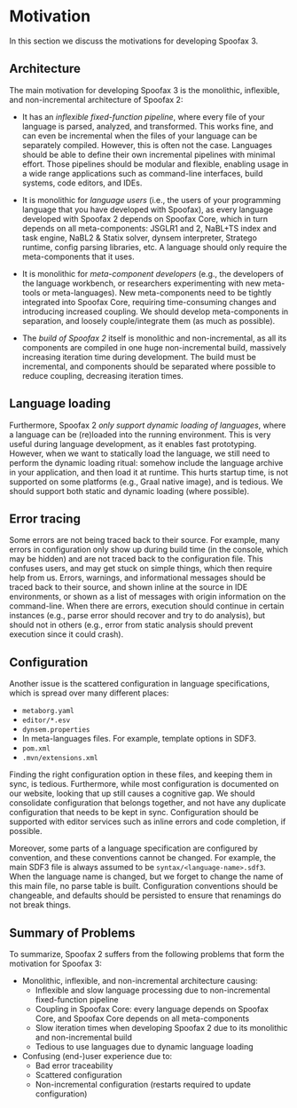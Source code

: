 # Motivation

In this section we discuss the motivations for developing Spoofax 3.

## Architecture

The main motivation for developing Spoofax 3 is the monolithic, inflexible, and non-incremental architecture of Spoofax 2:

* It has an *inflexible fixed-function pipeline*, where every file of your language is parsed, analyzed, and transformed.
  This works fine, and can even be incremental when the files of your language can be separately compiled.
  However, this is often not the case.
  Languages should be able to define their own incremental pipelines with minimal effort.
  Those pipelines should be modular and flexible, enabling usage in a wide range applications such as command-line interfaces, build systems, code editors, and IDEs.

* It is monolithic for *language users* (i.e., the users of your programming language that you have developed with Spoofax), as every language developed with Spoofax 2 depends on Spoofax Core, which in turn depends on all meta-components: JSGLR1 and 2, NaBL+TS index and task engine, NaBL2 & Statix solver, dynsem interpreter, Stratego runtime, config parsing libraries, etc.
  A language should only require the meta-components that it uses.

* It is monolithic for *meta-component developers* (e.g., the developers of the language workbench, or researchers experimenting with new meta-tools or meta-languages).
  New meta-components need to be tightly integrated into Spoofax Core, requiring time-consuming changes and introducing increased coupling.
  We should develop meta-components in separation, and loosely couple/integrate them (as much as possible).

* The *build of Spoofax 2* itself is monolithic and non-incremental, as all its components are compiled in one huge non-incremental build, massively increasing iteration time during development.
  The build must be incremental, and components should be separated where possible to reduce coupling, decreasing iteration times.

## Language loading

Furthermore, Spoofax 2 *only support dynamic loading of languages*, where a language can be (re)loaded into the running environment.
This is very useful during language development, as it enables fast prototyping.
However, when we want to statically load the language, we still need to perform the dynamic loading ritual: somehow include the language archive in your application, and then load it at runtime.
This hurts startup time, is not supported on some platforms (e.g., Graal native image), and is tedious.
We should support both static and dynamic loading (where possible).

## Error tracing

Some errors are not being traced back to their source.
For example, many errors in configuration only show up during build time (in the console, which may be hidden) and are not traced back to the configuration file.
This confuses users, and may get stuck on simple things, which then require help from us.
Errors, warnings, and informational messages should be traced back to their source, and shown inline at the source in IDE environments, or shown as a list of messages with origin information on the command-line.
When there are errors, execution should continue in certain instances (e.g., parse error should recover and try to do analysis), but should not in others (e.g., error from static analysis should prevent execution since it could crash).

## Configuration

Another issue is the scattered configuration in language specifications, which is spread over many different places:

* `metaborg.yaml`
* `editor/*.esv`
* `dynsem.properties`
* In meta-languages files. For example, template options in SDF3.
* `pom.xml`
* `.mvn/extensions.xml`

Finding the right configuration option in these files, and keeping them in sync, is tedious.
Furthermore, while most configuration is documented on our website, looking that up still causes a cognitive gap.
We should consolidate configuration that belongs together, and not have any duplicate configuration that needs to be kept in sync.
Configuration should be supported with editor services such as inline errors and code completion, if possible.

Moreover, some parts of a language specification are configured by convention, and these conventions cannot be changed.
For example, the main SDF3 file is always assumed to be `syntax/<language-name>.sdf3`.
When the language name is changed, but we forget to change the name of this main file, no parse table is built.
Configuration conventions should be changeable, and defaults should be persisted to ensure that renamings do not break things.

## Summary of Problems

To summarize, Spoofax 2 suffers from the following problems that form the motivation for Spoofax 3:

* Monolithic, inflexible, and non-incremental architecture causing:
  * Inflexible and slow language processing due to non-incremental fixed-function pipeline
  * Coupling in Spoofax Core: every language depends on Spoofax Core, and Spoofax Core depends on all meta-components
  * Slow iteration times when developing Spoofax 2 due to its monolithic and non-incremental build
  * Tedious to use languages due to dynamic language loading
* Confusing (end-)user experience due to:
  * Bad error traceability
  * Scattered configuration
  * Non-incremental configuration (restarts required to update configuration)
